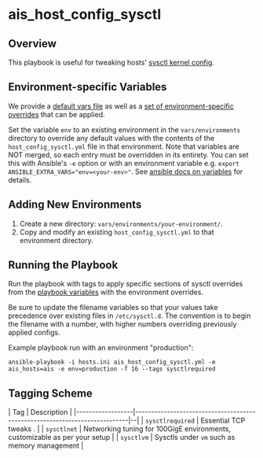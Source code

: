 # ais_host_config_sysctl

## Overview

This playbook is useful for tweaking hosts' [sysctl kernel config](https://man7.org/linux/man-pages/man5/sysctl.conf.5.html).


## Environment-specific Variables

We provide a [default vars file](../vars/host_config_sysctl.yml) as well as a [set of environment-specific overrides](../vars/environments/) that can be applied. 

Set the variable `env` to an existing environment in the `vars/environments` directory to override any default values with the contents of the `host_config_sysctl.yml` file in that environment. 
Note that variables are NOT merged, so each entry must be overridden in its entirety. 
You can set this with Ansible's `-e` option or with an environment variable e.g. `export ANSIBLE_EXTRA_VARS="env=<your-env>"`. 
See [ansible docs on variables](https://docs.ansible.com/ansible/latest/playbook_guide/playbooks_variables.html) for details. 


## Adding New Environments

1. Create a new directory: `vars/environments/your-environment/`.
2. Copy and modify an existing `host_config_sysctl.yml` to that environment directory. 


## Running the Playbook

Run the playbook with tags to apply specific sections of sysctl overrides from the [playbook variables](../vars/host_config_sysctl.yml) with the environment overrides.

Be sure to update the filename variables so that your values take precedence over existing files in `/etc/sysctl.d`. 
The convention is to begin the filename with a number, with higher numbers overriding previously applied configs. 

Example playbook run with an environment "production":

```console
ansible-playbook -i hosts.ini ais_host_config_sysctl.yml -e ais_hosts=ais -e env=production -f 16 --tags sysctlrequired
```

## Tagging Scheme

| Tag              | Description                                                                |
|------------------|----------------------------------------------------------------------------|--|
| `sysctlrequired` | Essential TCP tweaks .                                                     |
| `sysctlnet`      | Networking tuning for 100GigE environments, customizable as per your setup |
| `sysctlvm`       | Sysctls under `vm` such as memory management                               |